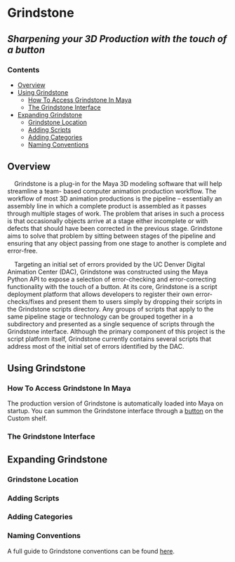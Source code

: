 # Grindstone
## *Sharpening your 3D Production with the touch of a button*


### Contents
- [Overview](https://github.com/sadams115/Grindstone/blob/master/README.md#overview)
- [Using Grindstone](https://github.com/sadams115/Grindstone/blob/master/README.md#using-grindstone)
  - [How To Access Grindstone In Maya](https://github.com/sadams115/Grindstone/blob/master/README.md#how-to-access-grindstone-in-maya)
  - [The Grindstone Interface](https://github.com/sadams115/Grindstone/blob/master/README.md#the-grindstone-interface)
- [Expanding Grindstone](https://github.com/sadams115/Grindstone/blob/master/README.md#expanding-grindstone)
  - [Grindstone Location](https://github.com/sadams115/Grindstone/blob/master/README.md#grindstone-location)
  - [Adding Scripts](https://github.com/sadams115/Grindstone/blob/master/README.md#adding-scripts)
  - [Adding Categories](https://github.com/sadams115/Grindstone/blob/master/README.md#adding-categories)
  - [Naming Conventions]()

## Overview
&nbsp;&nbsp;&nbsp;&nbsp;Grindstone is a plug-in for the Maya 3D modeling software that will help streamline a team- based 
computer animation production workflow. The workflow of most 3D animation productions is the 
pipeline – essentially an assembly line in which a complete product is assembled as it passes 
through multiple stages of work. The problem that arises in such a process is that occasionally 
objects arrive at a stage either incomplete or with defects that should have been corrected in the 
previous stage. Grindstone aims to solve that problem by sitting between stages of the pipeline and 
ensuring that any object passing from one stage to another is complete and error-free.

&nbsp;&nbsp;&nbsp;&nbsp;Targeting an initial set of errors provided by the UC Denver Digital Animation Center (DAC), 
Grindstone was constructed using the Maya Python API to expose a selection of error-checking and 
error-correcting functionality with the touch of a button. At its core, Grindstone is a script 
deployment platform that allows developers to register their own error-checks/fixes and present 
them to users simply by dropping their scripts in the Grindstone scripts directory. Any groups of 
scripts that apply to the same pipeline stage or technology can be grouped together in a 
subdirectory and presented as a single sequence of scripts through the Grindstone interface.
Although the primary component of this project is the script platform itself, Grindstone currently
contains several scripts that address most of the initial set of errors identified by the DAC.



## Using Grindstone

### How To Access Grindstone In Maya
The production version of Grindstone is automatically loaded into Maya on startup. You can summon the Grindstone interface through a [button](plug-ins/gs_assets/GS_icon.png) on the Custom shelf.

### The Grindstone Interface


## Expanding Grindstone

### Grindstone Location

### Adding Scripts

### Adding Categories

### Naming Conventions
A full guide to Grindstone conventions can be found [here](references/Grindstone_Naming_Conventions.txt).
